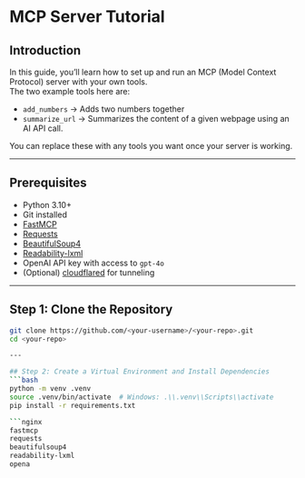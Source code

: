 # MCP Server Tutorial

## Introduction
In this guide, you’ll learn how to set up and run an MCP (Model Context Protocol) server with your own tools.  
The two example tools here are:
- `add_numbers` → Adds two numbers together
- `summarize_url` → Summarizes the content of a given webpage using an AI API call.

You can replace these with any tools you want once your server is working.

---

## Prerequisites
- Python 3.10+
- Git installed
- [FastMCP](https://pypi.org/project/fastmcp/)
- [Requests](https://pypi.org/project/requests/)
- [BeautifulSoup4](https://pypi.org/project/beautifulsoup4/)
- [Readability-lxml](https://pypi.org/project/readability-lxml/)
- OpenAI API key with access to `gpt-4o`
- (Optional) [cloudflared](https://developers.cloudflare.com/cloudflare-one/connections/connect-apps/install-and-setup/installation/) for tunneling

---

## Step 1: Clone the Repository
```bash
git clone https://github.com/<your-username>/<your-repo>.git
cd <your-repo>

---

## Step 2: Create a Virtual Environment and Install Dependencies
```bash
python -m venv .venv
source .venv/bin/activate  # Windows: .\\.venv\\Scripts\\activate
pip install -r requirements.txt

```nginx
fastmcp
requests
beautifulsoup4
readability-lxml
opena

